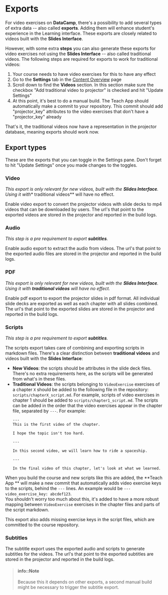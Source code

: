 # Exports

For video exercises on **DataCamp**, there's a possibility to add several types of extra data -- also called **exports**. Adding them will enhance student's experience in the Learning interface. These exports are closely related to videos built with the **Slides Interface**.

However, with some extra **steps** you can also generate these exports for video exercises not using the **Slides Interface** -- also called traditional videos. The following steps are required for exports to work for traditional videos:

1. Your course needs to have video exercises for this to have any effect
2. Go to the **Settings** tab in the [Content Overview](/interface/content-overview.md) page
3. Scroll down to find the **Videos** section. In this section make sure the checkbox "Add traditional video to projector" is checked and hit "Update Settings"
4. At this point, it's best to do a manual build. The Teach App should automatically make a commit to your repository. This commit should add "projector_key" attributes to the video exercises that don't have a "projector_key" already

That's it, the traditional videos now have a representation in the projector database, meaning exports should work now.

## Export types

These are the exports that you can toggle in the Settings pane. Don't forget to hit "Update Settings" once you made changes to the toggles.

### Video

*This export is only relevant for new videos, built with the **Slides Interface**. Using it with** traditional videos** will have no effect.

Enable video export to convert the projector videos with slide decks to mp4 videos that can be downloaded by users. The url's that point to the exported videos are stored in the projector and reported in the build logs.

### Audio

*This step is a pre requirement to export **subtitles**.*

Enable audio export to extract the audio from videos. The url's that point to the exported audio files are stored in the projector and reported in the build logs.

### PDF

*This export is only relevant for new videos, built with the **Slides Interface**. Using it with **traditional videos** will have no effect.*

Enable pdf export to export the projector slides in pdf format. All individual slide decks are exported as well as each chapter with all slides combined. The url's that point to the exported slides are stored in the projector and reported in the build logs.

### Scripts

*This step is a pre requirement to export **subtitles**.*

The scripts export takes care of combining and exporting scripts in markdown files. There's a clear distinction between **traditional videos** and videos built with the **Slides Interface**:

- **New Videos**: the scripts should be attributes in the slide deck files. There's no extra requirements here, as the scripts will be generated from what's in these files.
- **Traditional Videos**: the scripts belonging to `VideoExercise` exercises of a chapter `X` should be added to the following file in the repository: `scripts/chapterX_script.md`. For example, scripts of video exercises in chapter 1 should be added to `scripts/chapter1_script.md`. The scripts can be added in the order that the video exercises appear in the chapter file, separated by `---`. For example:
    ```
    ---
    This is the first video of the chapter.

    I hope the topic isn't too hard.

    ---

    In this second video, we will learn how to ride a spaceship.

    ---

    In the final video of this chapter, let's look at what we learned.
    ```

When you build the course and new scripts like this are added, the **Teach App ** will make a new commit that automatically adds video exercise keys to the scripts, behind the `---` lines. An example would be `--- video_exercise_key: abcdef123`.  
You shouldn't worry too much about this, it's added to have a more robust mapping between `VideoExercise` exercises in the chapter files and parts of the script markdown.

This export also adds missing exercise keys in the script files, which are committed to the course repository.

### Subtitles

The subtitle export uses the exported audio and scripts to generate subtitles for the videos. The url's that point to the exported subtitles are stored in the projector and reported in the build logs. 

> #### info::Note
> Because this it depends on other exports, a second manual build might be necessary to trigger the subtitle export.






